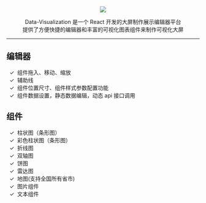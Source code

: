 <div align="center">

<img src="http://datav.kedachen.com/2022-7-16.png"  >

Data-Visualization 是一个 React 开发的大屏制作展示编辑器平台</br>
提供了方便快捷的编辑器和丰富的可视化图表组件来制作可视化大屏

</div>

---

## 编辑器

&nbsp;&nbsp;✓&nbsp; 组件拖入、移动、缩放 </br>
&nbsp;&nbsp;✓&nbsp; 辅助线 </br>
&nbsp;&nbsp;✓&nbsp; 组件位置尺寸、组件样式参数配置功能 </br>
&nbsp;&nbsp;✓&nbsp; 组件数据设置，静态数据编辑，动态 api 接口调用</br>

## 组件

&nbsp;&nbsp;✓&nbsp; 柱状图（条形图） </br>
&nbsp;&nbsp;✓&nbsp; 彩色柱状图（条形图） </br>
&nbsp;&nbsp;✓&nbsp; 折线图 </br>
&nbsp;&nbsp;✓&nbsp; 双轴图</br>
&nbsp;&nbsp;✓&nbsp; 饼图</br>
&nbsp;&nbsp;✓&nbsp; 雷达图</br>
&nbsp;&nbsp;✓&nbsp; 地图(支持全国所有省市)</br>
&nbsp;&nbsp;✓&nbsp; 图片组件</br>
&nbsp;&nbsp;✓&nbsp; 文本组件</br>
